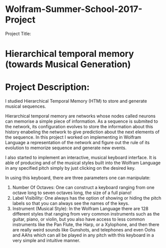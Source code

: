 # Wolfram-Summer-School-2017-Project

Project Title: 
# Hierarchical temporal memory (towards Musical Generation)

# Project Description: 

I studied Hierarchical Temporal Memory (HTM) to store and generate musical sequences. 

Hierarchical temporal memory are networks whose nodes called neurons can memorise a simple piece of information. As a sequence is submited to the network, its configuration evolves to store the information about this history enabeling the network to give prediction about the next elements of the sequence. In this project I worked on implementing in Wolfram Language a representation of the network and figure out the rule of its evolution to memorize sequence and generate new events.

I also started to implement an interactive, musical keyboard interface. It is able of producing and of the musical styles built into the Wolfram Language in any specified pitch simply by just clicking on the desired key.

In using this keyboard, there are three parameters one can manipulate:
1. Number Of Octaves: One can construct a keyboard ranging from one octave long to seven octaves long, the size of a full piano!
2. Label Visibility: One always has the option of showing or hiding the pitch labels so that you can always see the names of the keys.
3. Instrument (Musical Style): In the Wolfram Language there are 128 different styles that ranging from very common instruments such as the guitar, piano, or violin, but you also have access to less common instruments like the Pan Flute, the Harp, or a Xylophone, and then there are really weird sounds like Gunshots, and telephones and even Oohs and AAhs which can all be played in any pitch with this keyboard in a very simple and intuitive manner.
